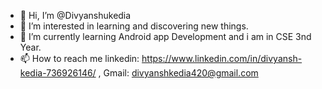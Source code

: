 - 👋 Hi, I’m @Divyanshukedia
- 👀 I’m interested in learning and discovering new things.
- 🌱 I’m currently learning Android app Development and i am in CSE 3nd Year. 
- 📫 How to reach me linkedin: https://www.linkedin.com/in/divyansh-kedia-736926146/  , 
 Gmail: divyanshkedia420@gmail.com

<!---
Divyanshukedia/Divyanshukedia is a ✨ special ✨ repository because its `README.md` (this file) appears on your GitHub profile.
You can click the Preview link to take a look at your changes.
--->
